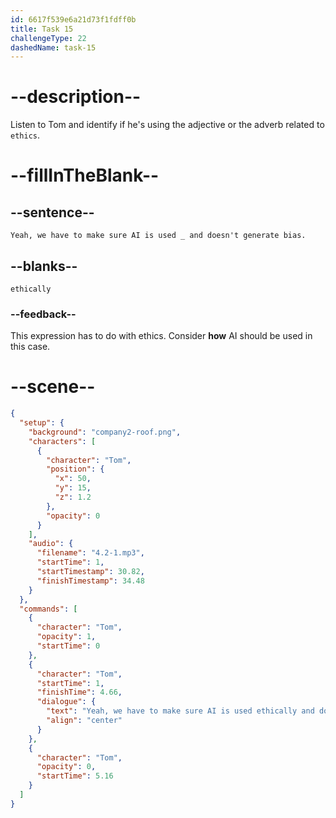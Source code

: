 ```yaml
---
id: 6617f539e6a21d73f1fdff0b
title: Task 15
challengeType: 22
dashedName: task-15
---
```


<!-- (Audio) Tom: Yeah, we have to make sure AI is used ethically and doesn't generate bias. -->

# --description--

Listen to Tom and identify if he's using the adjective or the adverb related to `ethics`.

# --fillInTheBlank--

## --sentence--

`Yeah, we have to make sure AI is used _ and doesn't generate bias.`

## --blanks--

`ethically`

### --feedback--

This expression has to do with ethics. Consider **how** AI should be used in this case. 

# --scene--

```json
{
  "setup": {
    "background": "company2-roof.png",
    "characters": [
      {
        "character": "Tom",
        "position": {
          "x": 50,
          "y": 15,
          "z": 1.2
        },
        "opacity": 0
      }
    ],
    "audio": {
      "filename": "4.2-1.mp3",
      "startTime": 1,
      "startTimestamp": 30.82,
      "finishTimestamp": 34.48
    }
  },
  "commands": [
    {
      "character": "Tom",
      "opacity": 1,
      "startTime": 0
    },
    {
      "character": "Tom",
      "startTime": 1,
      "finishTime": 4.66,
      "dialogue": {
        "text": "Yeah, we have to make sure AI is used ethically and doesn't generate bias.",
        "align": "center"
      }
    },
    {
      "character": "Tom",
      "opacity": 0,
      "startTime": 5.16
    }
  ]
}
```
